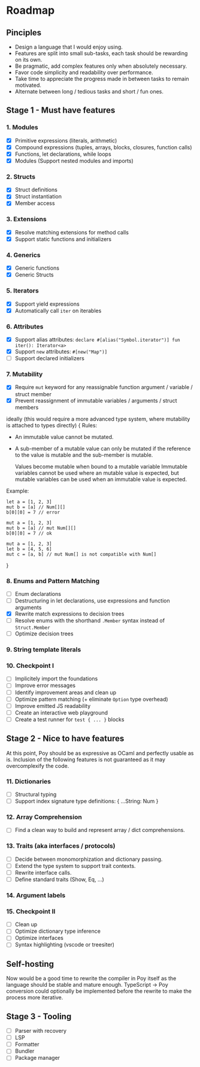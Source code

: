 # Roadmap

## Pinciples

- Design a language that I would enjoy using.
- Features are split into small sub-tasks, each task should be rewarding on its own.
- Be pragmatic, add complex features only when absolutely necessary.
- Favor code simplicity and readability over performance.
- Take time to appreciate the progress made in between tasks to remain motivated.
- Alternate between long / tedious tasks and short / fun ones.

## Stage 1 - Must have features

### 1. Modules

- [x] Primitive expressions (literals, arithmetic)
- [x] Compound expressions (tuples, arrays, blocks, closures, function calls)
- [x] Functions, let declarations, while loops
- [x] Modules (Support nested modules and imports)

### 2. Structs

- [x] Struct definitions
- [x] Struct instantiation
- [x] Member access

### 3. Extensions

- [x] Resolve matching extensions for method calls
- [x] Support static functions and initializers

### 4. Generics

- [x] Generic functions
- [x] Generic Structs

### 5. Iterators

- [x] Support yield expressions
- [x] Automatically call `iter` on iterables

### 6. Attributes

- [x] Support alias attributes: `declare #[alias("Symbol.iterator")] fun iter(): Iterator<a>`
- [x] Support `new` attributes: `#[new("Map")]`
- [ ] Support declared initializers

### 7. Mutability

- [x] Require `mut` keyword for any reassignable function argument / variable / struct member
- [x] Prevent reassignment of immutable variables / arguments / struct members

ideally (this would require a more advanced type system, where mutability is attached to types directly) {
Rules:

- An immutable value cannot be mutated.
- A sub-member of a mutable value can only be mutated if
  the reference to the value is mutable and the sub-member is mutable.

  Values become mutable when bound to a mutable variable
  Immutable variables cannot be used where an mutable value is expected, but
  mutable variables can be used when an immutable value is expected.

Example:

```poy
let a = [1, 2, 3]
mut b = [a] // Num[][]
b[0][0] = 7 // error

mut a = [1, 2, 3]
mut b = [a] // mut Num[][]
b[0][0] = 7 // ok

mut a = [1, 2, 3]
let b = [4, 5, 6]
mut c = [a, b] // mut Num[] is not compatible with Num[]
```

}

### 8. Enums and Pattern Matching

- [ ] Enum declarations
- [ ] Destructuring in let declarations, use expressions and function arguments
- [x] Rewrite match expressions to decision trees
- [ ] Resolve enums with the shorthand `.Member` syntax instead of `Struct.Member`
- [ ] Optimize decision trees

### 9. String template literals

### 10. Checkpoint I

- [ ] Implicitely import the foundations
- [ ] Improve error messages
- [ ] Identify improvement areas and clean up
- [ ] Optimize pattern matching (+ eliminate `Option` type overhead)
- [ ] Improve emitted JS readability
- [ ] Create an interactive web playground
- [ ] Create a test runner for `test { ... }` blocks

## Stage 2 - Nice to have features

At this point, Poy should be as expressive as OCaml and perfectly usable as is.
Inclusion of the following features is not guaranteed as it may overcomplexify the code.

### 11. Dictionaries

- [ ] Structural typing
- [ ] Support index signature type definitions: { ...String: Num }

### 12. Array Comprehension

- [ ] Find a clean way to build and represent array / dict comprehensions.

### 13. Traits (aka interfaces / protocols)

- [ ] Decide between monomorphization and dictionary passing.
- [ ] Extend the type system to support trait contexts.
- [ ] Rewrite interface calls.
- [ ] Define standard traits (Show, Eq, ...)

### 14. Argument labels

### 15. Checkpoint II

- [ ] Clean up
- [ ] Optimize dictionary type inference
- [ ] Optimize interfaces
- [ ] Syntax highlighting (vscode or treesiter)

## Self-hosting

Now would be a good time to rewrite the compiler in Poy itself as the language should be stable and mature enough. TypeScript -> Poy conversion could optionally be implemented before the rewrite to make the process more iterative.

## Stage 3 - Tooling

- [ ] Parser with recovery
- [ ] LSP
- [ ] Formatter
- [ ] Bundler
- [ ] Package manager
